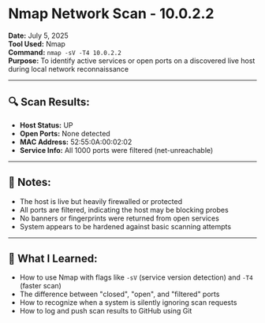 # Nmap Network Scan - 10.0.2.2

**Date:** July 5, 2025  
**Tool Used:** Nmap  
**Command:** `nmap -sV -T4 10.0.2.2`  
**Purpose:** To identify active services or open ports on a discovered live host during local network reconnaissance

---

## 🔍 Scan Results:
- **Host Status:** UP  
- **Open Ports:** None detected  
- **MAC Address:** 52:55:0A:00:02:02  
- **Service Info:** All 1000 ports were filtered (net-unreachable)

---

## 🧠 Notes:
- The host is live but heavily firewalled or protected
- All ports are filtered, indicating the host may be blocking probes
- No banners or fingerprints were returned from open services
- System appears to be hardened against basic scanning attempts

---

## 🧪 What I Learned:
- How to use Nmap with flags like `-sV` (service version detection) and `-T4` (faster scan)
- The difference between "closed", "open", and "filtered" ports
- How to recognize when a system is silently ignoring scan requests
- How to log and push scan results to GitHub using Git
